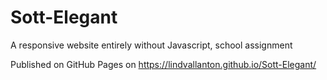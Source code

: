 # Sott-Elegant
A responsive website entirely without Javascript, school assignment


Published on GitHub Pages on https://lindvallanton.github.io/Sott-Elegant/
